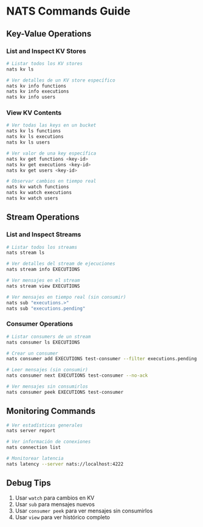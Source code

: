 # NATS Commands Guide

## Key-Value Operations

### List and Inspect KV Stores
```bash
# Listar todos los KV stores
nats kv ls

# Ver detalles de un KV store específico
nats kv info functions
nats kv info executions
nats kv info users
```

### View KV Contents
```bash
# Ver todas las keys en un bucket
nats kv ls functions
nats kv ls executions
nats kv ls users

# Ver valor de una key específica
nats kv get functions <key-id>
nats kv get executions <key-id>
nats kv get users <key-id>

# Observar cambios en tiempo real
nats kv watch functions
nats kv watch executions
nats kv watch users
```

## Stream Operations

### List and Inspect Streams
```bash
# Listar todos los streams
nats stream ls

# Ver detalles del stream de ejecuciones
nats stream info EXECUTIONS

# Ver mensajes en el stream
nats stream view EXECUTIONS

# Ver mensajes en tiempo real (sin consumir)
nats sub "executions.>"
nats sub "executions.pending"
```

### Consumer Operations
```bash
# Listar consumers de un stream
nats consumer ls EXECUTIONS

# Crear un consumer
nats consumer add EXECUTIONS test-consumer --filter executions.pending --ack none

# Leer mensajes (sin consumir)
nats consumer next EXECUTIONS test-consumer --no-ack

# Ver mensajes sin consumirlos
nats consumer peek EXECUTIONS test-consumer
```

## Monitoring Commands
```bash
# Ver estadísticas generales
nats server report

# Ver información de conexiones
nats connection list

# Monitorear latencia
nats latency --server nats://localhost:4222
```

## Debug Tips
1. Usar `watch` para cambios en KV
2. Usar `sub` para mensajes nuevos
3. Usar `consumer peek` para ver mensajes sin consumirlos
4. Usar `view` para ver histórico completo

